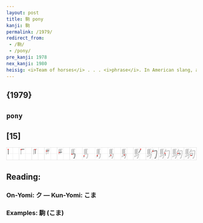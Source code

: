```yaml
---
layout: post
title: 駒 pony
kanji: 駒
permalink: /1979/
redirect_from:
 - /駒/
 - /pony/
pre_kanji: 1978
nex_kanji: 1980
heisig: <i>Team of horses</i> . . . <i>phrase</i>. In American slang, a <b>pony</b> is an underground translation of a classical text, which students who cannot manage the difficult <i>phrases</i> of the original language consult and pass on from one generation to the next.
---
```


## {1979}

## `pony`

## [15]

<div class="stroke"><img src="../images/E9A792.png" /></div>

## Reading:

### On-Yomi: ク &mdash; Kun-Yomi: こま

### Examples: 駒 (こま)
